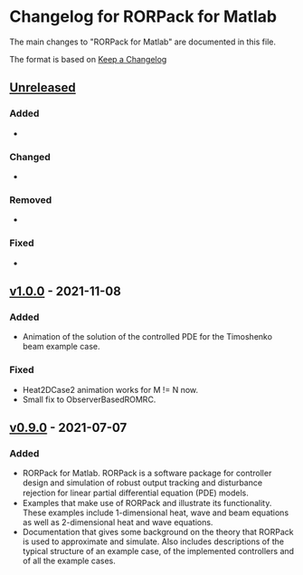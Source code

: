 # Changelog for RORPack for Matlab

The main changes to "RORPack for Matlab" are documented in this file.

The format is based on [Keep a Changelog](https://keepachangelog.com/en/1.0.0/)

## [Unreleased]

### Added 

-  

### Changed

- 

### Removed

- 

### Fixed

- 

## [v1.0.0] - 2021-11-08

### Added 

- Animation of the solution of the controlled PDE for the Timoshenko beam example case.

### Fixed

- Heat2DCase2 animation works for M != N now.
- Small fix to ObserverBasedROMRC.

## [v0.9.0] - 2021-07-07

### Added 

- RORPack for Matlab. RORPack is a software package for controller design and simulation of robust output tracking and disturbance rejection for linear partial diﬀerential equation (PDE) models.
- Examples that make use of RORPack and illustrate its functionality. These examples include 1-dimensional heat, wave and beam equations as well as 2-dimensional heat and wave equations.
- Documentation that gives some background on the theory that RORPack is used to approximate and simulate. Also includes descriptions of the typical structure of an example case, of the implemented controllers and of all the example cases.


[unreleased]: https://github.com/lassipau/rorpack-matlab/tree/dev
[v1.0.0]: https://github.com/lassipau/rorpack-matlab/releases/tag/v1.0.0
[v0.9.0]: https://github.com/lassipau/rorpack-matlab/releases/tag/v0.9.0

